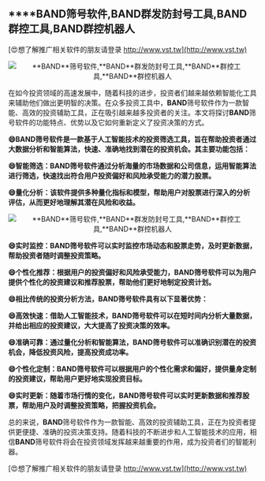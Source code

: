## ****BAND**筛号软件,**BAND**群发防封号工具,**BAND**群控工具,**BAND**群控机器人**

[😍想了解推广相关软件的朋友请登录 http://www.vst.tw](http://www.vst.tw)

 <center><img src="https://vst.tw/MP4/tuiguang/png/7.png" alt="**BAND**筛号软件,**BAND**群发防封号工具,**BAND**群控工具,**BAND**群控机器人"></center>

在如今投资领域的高速发展中，随着科技的进步，投资者们越来越依赖智能化工具来辅助他们做出更明智的决策。在众多投资工具中，**BAND**筛号软件作为一款智能、高效的投资辅助工具，正在吸引越来越多投资者的关注。本文将探讨**BAND**筛号软件的功能特点、优势以及它如何重新定义了投资决策的方式。

**😄**BAND**筛号软件是一款基于人工智能技术的投资筛选工具，旨在帮助投资者通过大数据分析和智能算法，快速、准确地找到潜在的投资机会。其主要功能包括：**

**😄智能筛选：**BAND**筛号软件通过分析海量的市场数据和公司信息，运用智能算法进行筛选，快速找出符合用户投资偏好和风险承受能力的潜力股票。**

**😄量化分析：该软件提供多种量化指标和模型，帮助用户对股票进行深入的分析评估，从而更好地理解其潜在风险和收益。**

 <center><img src="https://vst.tw/MP4/tuiguang/png/1.png" alt="**BAND**筛号软件,**BAND**群发防封号工具,**BAND**群控工具,**BAND**群控机器人"></center>

**😄实时监控：**BAND**筛号软件可以实时监控市场动态和股票走势，及时更新数据，帮助投资者随时调整投资策略。**

**😄个性化推荐：根据用户的投资偏好和风险承受能力，**BAND**筛号软件可以为用户提供个性化的投资建议和推荐股票，帮助他们更好地制定投资计划。**

**😄相比传统的投资分析方法，**BAND**筛号软件具有以下显著优势：**

**😄高效快速：借助人工智能技术，**BAND**筛号软件可以在短时间内分析大量数据，并给出相应的投资建议，大大提高了投资决策的效率。**

**😄准确可靠：通过量化分析和智能算法，**BAND**筛号软件可以准确识别潜在的投资机会，降低投资风险，提高投资成功率。**

**😄个性化定制：**BAND**筛号软件可以根据用户的个性化需求和偏好，提供量身定制的投资建议，帮助用户更好地实现投资目标。**

**😄实时更新：随着市场行情的变化，**BAND**筛号软件可以实时更新数据和推荐股票，帮助用户及时调整投资策略，把握投资机会。**

总的来说，**BAND**筛号软件作为一款智能、高效的投资辅助工具，正在为投资者提供更便捷、准确的投资决策支持。随着科技的不断进步和人工智能技术的应用，相信**BAND**筛号软件将会在投资领域发挥越来越重要的作用，成为投资者们的智能利器。

[😍想了解推广相关软件的朋友请登录 http://www.vst.tw](http://www.vst.tw)



